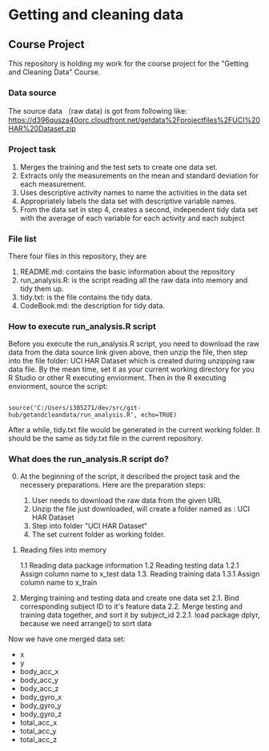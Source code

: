 # Getting and cleaning data

## Course Project

This repository is holding my work for the course project for the "Getting and Cleaning Data" Course. 

### Data source

The source data （raw data) is got from following like:
https://d396qusza40orc.cloudfront.net/getdata%2Fprojectfiles%2FUCI%20HAR%20Dataset.zip

### Project task

1. Merges the training and the test sets to create one data set.
2. Extracts only the measurements on the mean and standard deviation for each measurement. 
3. Uses descriptive activity names to name the activities in the data set
4. Appropriately labels the data set with descriptive variable names. 
5. From the data set in step 4, creates a second, independent tidy data set with the average of each variable for each activity and each subject
 
### File list

There four files in this repository, they are
1. README.md: contains the basic information about the repository
2. run_analysis.R:  is the script reading all the raw data into memory and tidy them up. 
3. tidy.txt: is the file contains the tidy data. 
4. CodeBook.md: the description for tidy data. 


### How to execute run_analysis.R script

Before you execute the run_analysis.R script, you need to download the raw data from the data source link given above, then unzip the file, then step into the file folder: UCI HAR Dataset which is created during unzipping raw data file. By the mean time, set it as your current working directory for you R Studio or other R executing enviorment. Then in the R executing enviorment, source the script:

<pre><code>
source('C:/Users/i305271/dev/src/git-hub/getandcleandata/run_analysis.R', echo=TRUE)
</code></pre>

After a while, tidy.txt file would be generated in the current working folder. It should be the same as tidy.txt file in the current repository. 

### What does the run_analysis.R script do?
0. At the beginning of the script, it described the project task and the necessery preparations. Here are the preparation steps:
    1. User needs to download the raw data from the given URL 
    2. Unzip the file just downloaded, will create a folder named as : UCI HAR Dataset
    3. Step into folder "UCI HAR Dataset"
    4. The set current folder as working folder. 
    
1. Reading files into memory

    1.1 Reading data package information
    1.2 Reading testing data
      1.2.1 Assign column name to x_test data
    1.3. Reading training data
      1.3.1 Assign column name to x_train
      
2. Merging training and testing data and create one data set
    2.1. Bind corresponding subject ID to it's feature data
    2.2. Merge testing and training data together, and sort it by subject_id
       2.2.1. load package dplyr, because we need arrange() to sort data

Now we have one merged data set:
* x
* y
* body_acc_x
* body_acc_y
* body_acc_z
* body_gyro_x
* body_gyro_y
* body_gyro_z
* total_acc_x
* total_acc_y
* total_acc_z


 
